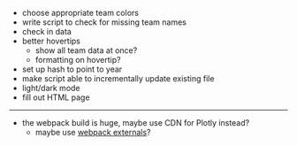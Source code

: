 - choose appropriate team colors
 - write script to check for missing team names
- check in data
- better hovertips
  - show all team data at once?
  - formatting on hovertip?
- set up hash to point to year
- make script able to incrementally update existing file
- light/dark mode
- fill out HTML page

---

- the webpack build is huge, maybe use CDN for Plotly instead?
  - maybe use [webpack externals](https://webpack.js.org/configuration/externals/)?